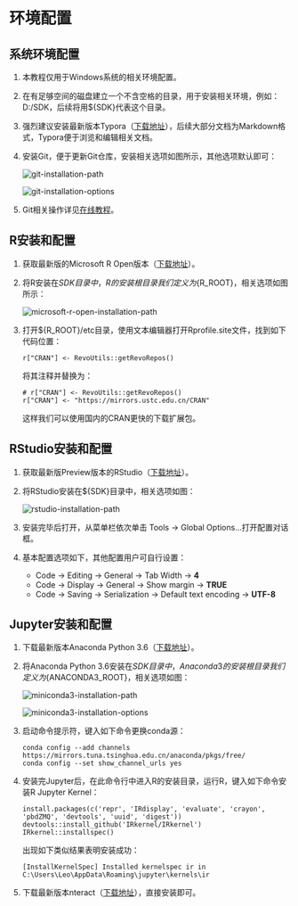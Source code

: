 # 环境配置

## 系统环境配置

1. 本教程仅用于Windows系统的相关环境配置。

2. 在有足够空间的磁盘建立一个不含空格的目录，用于安装相关环境，例如：D:/SDK，后续将用${SDK}代表这个目录。

3. 强烈建议安装最新版本Typora（[下载地址](http://typora.io)），后续大部分文档为Markdown格式，Typora便于浏览和编辑相关文档。

4. 安装Git，便于更新Git仓库，安装相关选项如图所示，其他选项默认即可：

   ![git-installation-path](images/git-installation-path.png)

   ![git-installation-options](images/git-installation-options.png)

5. Git相关操作详见[在线教程](https://www.liaoxuefeng.com/wiki/0013739516305929606dd18361248578c67b8067c8c017b000)。

## R安装和配置

1. 获取最新版的Microsoft R Open版本（[下载地址](https://mran.microsoft.com/download/)）。

2. 将R安装在${SDK}目录中，R的安装根目录我们定义为${R_ROOT}，相关选项如图所示：

   ![microsoft-r-open-installation-path](images/microsoft-r-open-installation-path.png)

3. 打开${R_ROOT}/etc目录，使用文本编辑器打开Rprofile.site文件，找到如下代码位置：

   ```{r}
   r["CRAN"] <- RevoUtils::getRevoRepos()
   ```

   将其注释并替换为：

   ```{r}
   # r["CRAN"] <- RevoUtils::getRevoRepos()
   r["CRAN"] <- "https://mirrors.ustc.edu.cn/CRAN"
   ```

   这样我们可以使用国内的CRAN更快的下载扩展包。

## RStudio安装和配置

1. 获取最新版Preview版本的RStudio（[下载地址](https://www.rstudio.com/products/rstudio/download/preview/)）。

2. 将RStudio安装在${SDK}目录中，相关选项如图：

   ![rstudio-installation-path](images/rstudio-installation-path.png)

3. 安装完毕后打开，从菜单栏依次单击 Tools -> Global Options...打开配置对话框。

4. 基本配置选项如下，其他配置用户可自行设置：

   - Code -> Editing -> General -> Tab Width -> **4**
   - Code -> Display -> General -> Show margin -> **TRUE**
   - Code -> Saving -> Serialization -> Default text encoding -> **UTF-8**

## Jupyter安装和配置

1. 下载最新版本Anaconda Python 3.6（[下载地址](https://www.anaconda.com/download/)）。

2. 将Anaconda Python 3.6安装在${SDK}目录中，Anaconda3的安装根目录我们定义为${ANACONDA3_ROOT}，相关选项如图：

   ![miniconda3-installation-path](images/anaconda3-installation-path.png)

   ![miniconda3-installation-options](images/anaconda3-installation-options.png)

3. 启动命令提示符，键入如下命令更换conda源：

   ```{bash}
   conda config --add channels https://mirrors.tuna.tsinghua.edu.cn/anaconda/pkgs/free/
   conda config --set show_channel_urls yes
   ```

4. 安装完Jupyter后，在此命令行中进入R的安装目录，运行R，键入如下命令安装R Jupyter Kernel：

   ```{r}
   install.packages(c('repr', 'IRdisplay', 'evaluate', 'crayon', 'pbdZMQ', 'devtools', 'uuid', 'digest'))
   devtools::install_github('IRkernel/IRkernel')
   IRkernel::installspec()
   ```
   出现如下类似结果表明安装成功：

   ```{text}
   [InstallKernelSpec] Installed kernelspec ir in C:\Users\Leo\AppData\Roaming\jupyter\kernels\ir
   ```

5. 下载最新版本nteract（[下载地址](https://nteract.io/)），直接安装即可。